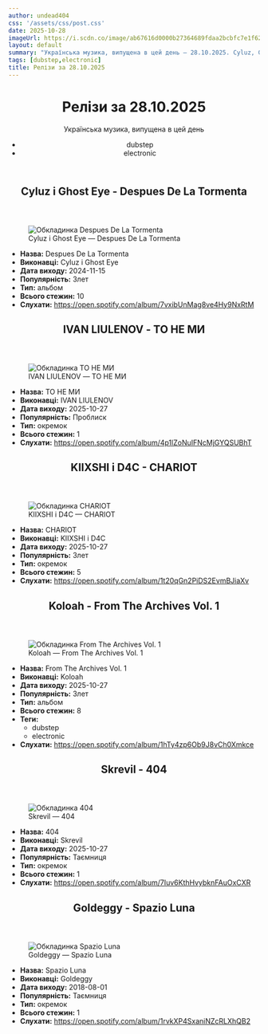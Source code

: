 ```yaml
---
author: undead404
css: '/assets/css/post.css'
date: 2025-10-28
imageUrl: https://i.scdn.co/image/ab67616d0000b27364689fdaa2bcbfc7e1f62571
layout: default
summary: "Українська музика, випущена в цей день – 28.10.2025. Cyluz, Ghost Eye, IVAN LIULENOV, KIIXSHI і D4C"
tags: [dubstep,electronic]
title: Релізи за 28.10.2025
---
```


<main class="main-content">
  <header>
    <h1>Релізи за <time datetime="2025-10-28">28.10.2025</time></h1>
    <p class="summary">Українська музика, випущена в цей день</p>
      <ul class="tags">
          <li>dubstep</li>
          <li>electronic</li>
      </ul>
  </header>
  <section class="releases">
    <article class="release">
      <header>
        <h2>
          Cyluz і Ghost Eye - Despues De La Tormenta
        </h2>
      </header>
      <figure>
        <img src="https://i.scdn.co/image/ab67616d0000b27364689fdaa2bcbfc7e1f62571" alt="Обкладинка Despues De La Tormenta">
        <figcaption>Cyluz і Ghost Eye — Despues De La Tormenta</figcaption>
      </figure>
      <ul>
        <li><strong>Назва:</strong> Despues De La Tormenta</li>
        <li><strong>Виконавці:</strong> Cyluz і Ghost Eye</li>
        <li><strong>Дата виходу:</strong> 2024-11-15</li>
        <li><strong>Популярність:</strong> Злет</li>
        <li><strong>Тип:</strong> альбом</li>
        <li><strong>Всього стежин:</strong> 10</li>
        <li><strong>Слухати:</strong> <a href="https://open.spotify.com/album/7vxibUnMag8ve4Hy9NxRtM" target="_blank">https:&#x2F;&#x2F;open.spotify.com&#x2F;album&#x2F;7vxibUnMag8ve4Hy9NxRtM</a></li>
      </ul>
    </article>
    <article class="release">
      <header>
        <h2>
          IVAN LIULENOV - ТО НЕ МИ
        </h2>
      </header>
      <figure>
        <img src="https://i.scdn.co/image/ab67616d0000b273052af81119dfebd815d3a666" alt="Обкладинка ТО НЕ МИ">
        <figcaption>IVAN LIULENOV — ТО НЕ МИ</figcaption>
      </figure>
      <ul>
        <li><strong>Назва:</strong> ТО НЕ МИ</li>
        <li><strong>Виконавці:</strong> IVAN LIULENOV</li>
        <li><strong>Дата виходу:</strong> 2025-10-27</li>
        <li><strong>Популярність:</strong> Проблиск</li>
        <li><strong>Тип:</strong> окремок</li>
        <li><strong>Всього стежин:</strong> 1</li>
        <li><strong>Слухати:</strong> <a href="https://open.spotify.com/album/4p1lZoNuIFNcMjGYQSUBhT" target="_blank">https:&#x2F;&#x2F;open.spotify.com&#x2F;album&#x2F;4p1lZoNuIFNcMjGYQSUBhT</a></li>
      </ul>
    </article>
    <article class="release">
      <header>
        <h2>
          KIIXSHI і D4C - CHARIOT
        </h2>
      </header>
      <figure>
        <img src="https://i.scdn.co/image/ab67616d0000b2738068f5b2ea3bf19eb0e8bb7b" alt="Обкладинка CHARIOT">
        <figcaption>KIIXSHI і D4C — CHARIOT</figcaption>
      </figure>
      <ul>
        <li><strong>Назва:</strong> CHARIOT</li>
        <li><strong>Виконавці:</strong> KIIXSHI і D4C</li>
        <li><strong>Дата виходу:</strong> 2025-10-27</li>
        <li><strong>Популярність:</strong> Злет</li>
        <li><strong>Тип:</strong> окремок</li>
        <li><strong>Всього стежин:</strong> 5</li>
        <li><strong>Слухати:</strong> <a href="https://open.spotify.com/album/1t20qGn2PiDS2EvmBJiaXv" target="_blank">https:&#x2F;&#x2F;open.spotify.com&#x2F;album&#x2F;1t20qGn2PiDS2EvmBJiaXv</a></li>
      </ul>
    </article>
    <article class="release">
      <header>
        <h2>
          Koloah - From The Archives Vol. 1
        </h2>
      </header>
      <figure>
        <img src="https://i.scdn.co/image/ab67616d0000b273dd5ab115adac31a7f5576867" alt="Обкладинка From The Archives Vol. 1">
        <figcaption>Koloah — From The Archives Vol. 1</figcaption>
      </figure>
      <ul>
        <li><strong>Назва:</strong> From The Archives Vol. 1</li>
        <li><strong>Виконавці:</strong> Koloah</li>
        <li><strong>Дата виходу:</strong> 2025-10-27</li>
        <li><strong>Популярність:</strong> Злет</li>
        <li><strong>Тип:</strong> альбом</li>
        <li><strong>Всього стежин:</strong> 8</li>
            <li><strong>Теги:</strong>
            <ul class="tags">
                <li class="tag">dubstep</li>
                <li class="tag">electronic</li>
            </ul>
            </li>
        <li><strong>Слухати:</strong> <a href="https://open.spotify.com/album/1hTy4zp6Ob9J8vCh0Xmkce" target="_blank">https:&#x2F;&#x2F;open.spotify.com&#x2F;album&#x2F;1hTy4zp6Ob9J8vCh0Xmkce</a></li>
      </ul>
    </article>
    <article class="release">
      <header>
        <h2>
          Skrevil - 404
        </h2>
      </header>
      <figure>
        <img src="https://i.scdn.co/image/ab67616d0000b273fc0ec5e750b7bc4e6ac38959" alt="Обкладинка 404">
        <figcaption>Skrevil — 404</figcaption>
      </figure>
      <ul>
        <li><strong>Назва:</strong> 404</li>
        <li><strong>Виконавці:</strong> Skrevil</li>
        <li><strong>Дата виходу:</strong> 2025-10-27</li>
        <li><strong>Популярність:</strong> Таємниця</li>
        <li><strong>Тип:</strong> окремок</li>
        <li><strong>Всього стежин:</strong> 1</li>
        <li><strong>Слухати:</strong> <a href="https://open.spotify.com/album/7Iuv6KthHvybknFAuOxCXR" target="_blank">https:&#x2F;&#x2F;open.spotify.com&#x2F;album&#x2F;7Iuv6KthHvybknFAuOxCXR</a></li>
      </ul>
    </article>
    <article class="release">
      <header>
        <h2>
          Goldeggy - Spazio Luna
        </h2>
      </header>
      <figure>
        <img src="https://i.scdn.co/image/ab67616d0000b2731279ba2bee44e830245d4eab" alt="Обкладинка Spazio Luna">
        <figcaption>Goldeggy — Spazio Luna</figcaption>
      </figure>
      <ul>
        <li><strong>Назва:</strong> Spazio Luna</li>
        <li><strong>Виконавці:</strong> Goldeggy</li>
        <li><strong>Дата виходу:</strong> 2018-08-01</li>
        <li><strong>Популярність:</strong> Таємниця</li>
        <li><strong>Тип:</strong> окремок</li>
        <li><strong>Всього стежин:</strong> 1</li>
        <li><strong>Слухати:</strong> <a href="https://open.spotify.com/album/1rvkXP4SxaniNZcRLXhQB2" target="_blank">https:&#x2F;&#x2F;open.spotify.com&#x2F;album&#x2F;1rvkXP4SxaniNZcRLXhQB2</a></li>
      </ul>
    </article>
  </section>
</main>